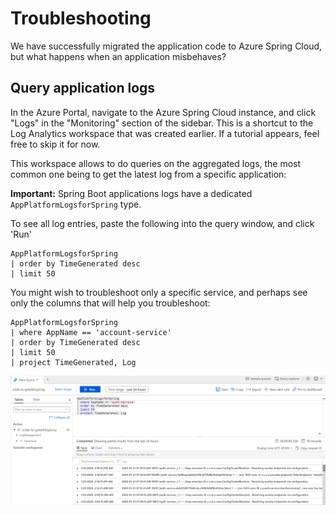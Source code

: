 # Troubleshooting

We have successfully migrated the application code to Azure Spring Cloud, but what happens when an application misbehaves?

## Query application logs

In the Azure Portal, navigate to the Azure Spring Cloud instance, and click "Logs" in the "Monitoring" section of the sidebar. This is a shortcut to the Log Analytics workspace that was created earlier. If a tutorial appears, feel free to skip it for now.

This workspace allows to do queries on the aggregated logs, the most common one being to get the latest log from a specific application:

__Important:__ Spring Boot applications logs have a dedicated `AppPlatformLogsforSpring` type.

To see all log entries, paste the following into the query window, and click 'Run'

```kql
AppPlatformLogsforSpring
| order by TimeGenerated desc
| limit 50
```

You might wish to troubleshoot only a specific service, and perhaps see only the columns that will help you troubleshoot:

```kql
AppPlatformLogsforSpring
| where AppName == 'account-service'
| order by TimeGenerated desc
| limit 50
| project TimeGenerated, Log
```

![Query logs](media/01-logs-query.png)

